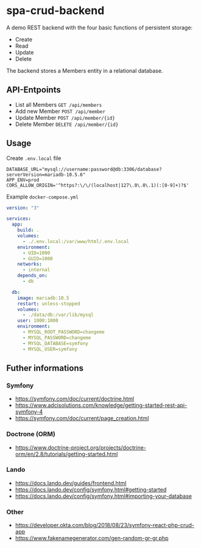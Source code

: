 # spa-crud-backend

A demo REST backend with the four basic functions of persistent storage:

* Create
* Read
* Update
* Delete

The backend stores a Members entity in a relational database.

## API-Entpoints

* List all Members `GET /api/members`
* Add new Member `POST /api/member`
* Update Member `POST /api/member/{id}`
* Delete Member `DELETE /api/member/{id}`

## Usage

Create `.env.local` file
```
DATABASE_URL="mysql://username:password@db:3306/database?serverVersion=mariadb-10.5.6"
APP_ENV=prod
CORS_ALLOW_ORIGIN='^https?:\/\/(localhost|127\.0\.0\.1)(:[0-9]+)?$'
```

Example `docker-compose.yml`
```yml
version: "3"

services:
  app:
    build: .
    volumes:
      - ./.env.local:/var/www/html/.env.local
    environment:
      - UID=1000
      - GUID=1000
    networks:
      - internal
    depends_on:
      - db

  db:
    image: mariadb:10.5
    restart: unless-stopped
    volumes:
      - ./data/db:/var/lib/mysql
    user: 1000:1000
    environment:
      - MYSQL_ROOT_PASSWORD=changeme
      - MYSQL_PASSWORD=changeme
      - MYSQL_DATABASE=symfony
      - MYSQL_USER=symfony
```

## Futher informations

### Symfony
* https://symfony.com/doc/current/doctrine.html
* https://www.adcisolutions.com/knowledge/getting-started-rest-api-symfony-4
* https://symfony.com/doc/current/page_creation.html

### Doctrone (ORM)
* https://www.doctrine-project.org/projects/doctrine-orm/en/2.8/tutorials/getting-started.html

### Lando
* https://docs.lando.dev/guides/frontend.html
* https://docs.lando.dev/config/symfony.html#getting-started
* https://docs.lando.dev/config/symfony.html#importing-your-database

### Other
* https://developer.okta.com/blog/2018/08/23/symfony-react-php-crud-app
* https://www.fakenamegenerator.com/gen-random-gr-gr.php